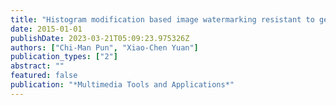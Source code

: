 ```yaml
---
title: "Histogram modification based image watermarking resistant to geometric distortions"
date: 2015-01-01
publishDate: 2023-03-21T05:09:23.975326Z
authors: ["Chi-Man Pun", "Xiao-Chen Yuan"]
publication_types: ["2"]
abstract: ""
featured: false
publication: "*Multimedia Tools and Applications*"
---
```


